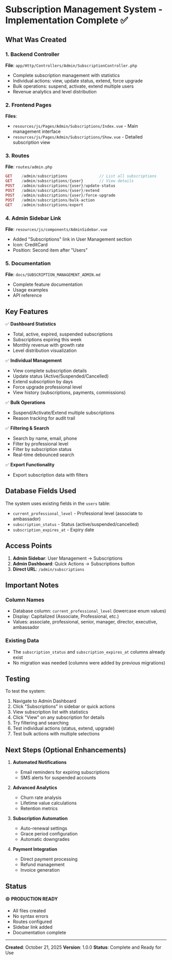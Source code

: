 # Subscription Management System - Implementation Complete ✅

## What Was Created

### 1. Backend Controller
**File**: `app/Http/Controllers/Admin/SubscriptionController.php`
- Complete subscription management with statistics
- Individual actions: view, update status, extend, force upgrade
- Bulk operations: suspend, activate, extend multiple users
- Revenue analytics and level distribution

### 2. Frontend Pages
**Files**:
- `resources/js/Pages/Admin/Subscriptions/Index.vue` - Main management interface
- `resources/js/Pages/Admin/Subscriptions/Show.vue` - Detailed subscription view

### 3. Routes
**File**: `routes/admin.php`
```php
GET    /admin/subscriptions              // List all subscriptions
GET    /admin/subscriptions/{user}       // View details
POST   /admin/subscriptions/{user}/update-status
POST   /admin/subscriptions/{user}/extend
POST   /admin/subscriptions/{user}/force-upgrade
POST   /admin/subscriptions/bulk-action
GET    /admin/subscriptions/export
```

### 4. Admin Sidebar Link
**File**: `resources/js/components/AdminSidebar.vue`
- Added "Subscriptions" link in User Management section
- Icon: CreditCard
- Position: Second item after "Users"

### 5. Documentation
**File**: `docs/SUBSCRIPTION_MANAGEMENT_ADMIN.md`
- Complete feature documentation
- Usage examples
- API reference

## Key Features

✅ **Dashboard Statistics**
- Total, active, expired, suspended subscriptions
- Subscriptions expiring this week
- Monthly revenue with growth rate
- Level distribution visualization

✅ **Individual Management**
- View complete subscription details
- Update status (Active/Suspended/Cancelled)
- Extend subscription by days
- Force upgrade professional level
- View history (subscriptions, payments, commissions)

✅ **Bulk Operations**
- Suspend/Activate/Extend multiple subscriptions
- Reason tracking for audit trail

✅ **Filtering & Search**
- Search by name, email, phone
- Filter by professional level
- Filter by subscription status
- Real-time debounced search

✅ **Export Functionality**
- Export subscription data with filters

## Database Fields Used

The system uses existing fields in the `users` table:
- `current_professional_level` - Professional level (associate to ambassador)
- `subscription_status` - Status (active/suspended/cancelled)
- `subscription_expires_at` - Expiry date

## Access Points

1. **Admin Sidebar**: User Management → Subscriptions
2. **Admin Dashboard**: Quick Actions → Subscriptions button
3. **Direct URL**: `/admin/subscriptions`

## Important Notes

### Column Names
- Database column: `current_professional_level` (lowercase enum values)
- Display: Capitalized (Associate, Professional, etc.)
- Values: associate, professional, senior, manager, director, executive, ambassador

### Existing Data
- The `subscription_status` and `subscription_expires_at` columns already exist
- No migration was needed (columns were added by previous migrations)

## Testing

To test the system:
1. Navigate to Admin Dashboard
2. Click "Subscriptions" in sidebar or quick actions
3. View subscription list with statistics
4. Click "View" on any subscription for details
5. Try filtering and searching
6. Test individual actions (status, extend, upgrade)
7. Test bulk actions with multiple selections

## Next Steps (Optional Enhancements)

1. **Automated Notifications**
   - Email reminders for expiring subscriptions
   - SMS alerts for suspended accounts

2. **Advanced Analytics**
   - Churn rate analysis
   - Lifetime value calculations
   - Retention metrics

3. **Subscription Automation**
   - Auto-renewal settings
   - Grace period configuration
   - Automatic downgrades

4. **Payment Integration**
   - Direct payment processing
   - Refund management
   - Invoice generation

## Status

🟢 **PRODUCTION READY**
- All files created
- No syntax errors
- Routes configured
- Sidebar link added
- Documentation complete

---

**Created**: October 21, 2025
**Version**: 1.0.0
**Status**: Complete and Ready for Use
